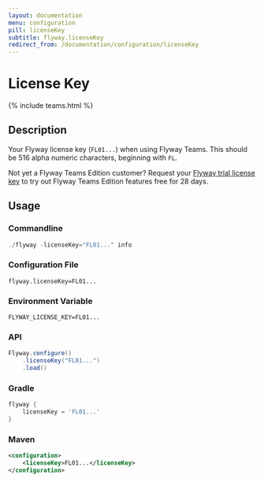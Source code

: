 ```yaml
---
layout: documentation
menu: configuration
pill: licenseKey
subtitle: flyway.licenseKey
redirect_from: /documentation/configuration/licenseKey
---
```


# License Key
{% include teams.html %}

## Description
Your Flyway license key (`FL01...`) when using Flyway Teams. This should be 516 alpha numeric characters, beginning with `FL`.

Not yet a Flyway Teams Edition customer? Request your <a href="" data-toggle="modal" data-target="#flyway-trial-license-modal">Flyway trial license key</a> to try out Flyway Teams Edition features free for 28 days.

## Usage

### Commandline
```powershell
./flyway -licenseKey="FL01..." info
```

### Configuration File
```properties
flyway.licenseKey=FL01...
```

### Environment Variable
```properties
FLYWAY_LICENSE_KEY=FL01...
```

### API
```java
Flyway.configure()
    .licenseKey("FL01...")
    .load()
```

### Gradle
```groovy
flyway {
    licenseKey = 'FL01...'
}
```

### Maven
```xml
<configuration>
    <licenseKey>FL01...</licenseKey>
</configuration>
```